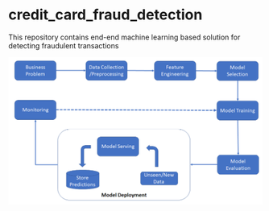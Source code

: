 # credit_card_fraud_detection
This repository contains end-end machine learning based solution for detecting fraudulent transactions


![Model](https://github.com/arsalhuda24/credit_card_fraud_detection/blob/main/machine_learning_project_lifecycle.png)
